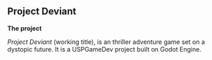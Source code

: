 ## Project Deviant

**The project**

*Project Deviant* (working title), is an thriller adventure game set on a
dystopic future. It is a USPGameDev project built on Godot Engine.
